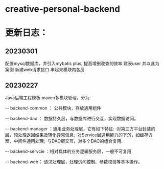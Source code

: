# creative-personal-backend

# 更新日志：

## 20230301

配置mysql数据库，并引入mybatis plus, 提高增删改查的效率
建表user 并以此为案例 新建web请求接口 串起来模块内各层




## 20230227 

Java后端工程模板  maven多模块管理，分为:

-- backend-common ： 公共模块，存放通用组件

-- backend-dao ： 数据持久层，与数据库进行交互，实现数据访问。

-- backend-manager ：通用业务处理层，它有如下特征:
                        ·对第三方平台封装的层，预处理返回结果及转化异常信息;
                        ·对Service层通用能力的下沉，如缓存方案、中间件通用处理;
                        ·与DAO层交互，对多个DAO的组合复用.

-- backend-servcie ：相对具体的业务逻辑服务层，一般不可复用

-- backend-web： 请求处理层，处理访问控制、参数校验等基本操作。





